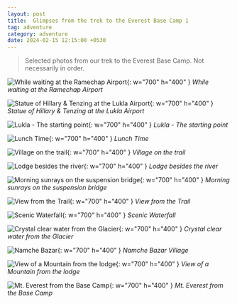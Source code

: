 ```yaml
---
layout: post
title:  Glimpses from the trek to the Everest Base Camp 1
tag: adventure
category: adventure
date: 2024-02-15 12:15:00 +0530
---
```


> Selected photos from our trek to the Everest Base Camp. Not necessarily in order.

![While waiting at the Ramechap Airport](/assets/img/posts/2024-02-15/E0B2DABE-9FDF-40B3-B8B0-4CAA8A3D01C4.jpeg){: w="700" h="400" }
_While waiting at the Ramechap Airport_

![Statue of Hillary & Tenzing at the Lukla Airport](/assets/img/posts/2024-02-15/391398B7-54D2-47C0-85C9-FB36C26F7EE2.jpeg){: w="700" h="400" }
_Statue of Hillary & Tenzing at the Lukla Airport_

![Lukla - The starting point](/assets/img/posts/2024-02-15/97F0BDEE-0D99-4BCA-AC4D-DD55DD407143.jpeg){: w="700" h="400" }
_Lukla - The starting point_

![Lunch Time](/assets/img/posts/2024-02-15/F912840B-181A-4A04-BDFC-E44F63667F0C.jpeg){: w="700" h="400" }
_Lunch Time_

![Village on the trail](/assets/img/posts/2024-02-15/3864497C-5E89-471F-A25A-FF25C1E7C049.jpeg){: w="700" h="400" }
_Village on the trail_

![Lodge besides the river](/assets/img/posts/2024-02-15/32E346DE-CCCA-4295-8402-8CDCA59B3815.jpeg){: w="700" h="400" }
_Lodge besides the river_

![Morning sunrays on the suspension bridge](/assets/img/posts/2024-02-15/15D4C3B5-88EC-4E2F-A164-6A293924AF29.jpeg){: w="700" h="400" }
_Morning sunrays on the suspension bridge_

![View from the Trail](/assets/img/posts/2024-02-15/1D9B9C2A-E498-42E9-B097-D2E729BA14EE.jpeg){: w="700" h="400" }
_View from the Trail_

![Scenic Waterfall](/assets/img/posts/2024-02-15/A5546345-1CE1-4702-91B8-DF67A49BBB11.jpeg){: w="700" h="400" }
_Scenic Waterfall_

![Crystal clear water from the Glacier](/assets/img/posts/2024-02-15/A5CB7422-B9E8-4576-BFCF-B6F1DD6F9448.jpeg){: w="700" h="400" }
_Crystal clear water from the Glacier_

![Namche Bazar](/assets/img/posts/2024-02-15/3968BD1C-A331-4E52-8AFA-96E73A960F1D.jpeg){: w="700" h="400" }
_Namche Bazar Village_

![View of a Mountain from the lodge](/assets/img/posts/2024-02-15/055EE904-6944-4DCF-B1B0-9ACF8AAFD784.jpeg){: w="700" h="400" }
_View of a Mountain from the lodge_

![Mt. Everest from the Base Camp](/assets/img/posts/2024-02-15/04A8C0D9-0811-4725-8677-F72D90BB5935.jpeg){: w="700" h="400" }
_Mt. Everest from the Base Camp_
